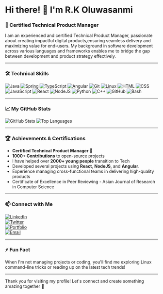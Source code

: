 # Hi there! 👋 I'm R.K Oluwasanmi

### 🏅 Certified Technical Product Manager 

I am an experienced and certified Technical Product Manager, passionate about creating impactful digital products,ensuring seamless delivery and maximizing value for end-users. My background in software development across various languages and frameworks enables me to bridge the gap between development and product strategy effectively.

---

### 🛠️ Technical Skills

![Java](https://img.shields.io/badge/Java-ED8B00?style=for-the-badge&logo=java&logoColor=white)
![Spring](https://img.shields.io/badge/Spring-6DB33F?style=for-the-badge&logo=spring&logoColor=white)
![TypeScript](https://img.shields.io/badge/TypeScript-007ACC?style=for-the-badge&logo=typescript&logoColor=white)
![Angular](https://img.shields.io/badge/Angular-DD0031?style=for-the-badge&logo=angular&logoColor=white)
![Git](https://img.shields.io/badge/Git-F05032?style=for-the-badge&logo=git&logoColor=white)
![Linux](https://img.shields.io/badge/Linux-FCC624?style=for-the-badge&logo=linux&logoColor=black)
![HTML](https://img.shields.io/badge/HTML5-E34F26?style=for-the-badge&logo=html5&logoColor=white)
![CSS](https://img.shields.io/badge/CSS3-1572B6?style=for-the-badge&logo=css3&logoColor=white)
![JavaScript](https://img.shields.io/badge/JavaScript-F7DF1E?style=for-the-badge&logo=javascript&logoColor=black)
![React](https://img.shields.io/badge/React-61DAFB?style=for-the-badge&logo=react&logoColor=black)
![NodeJS](https://img.shields.io/badge/Node.js-339933?style=for-the-badge&logo=nodedotjs&logoColor=white)
![Python](https://img.shields.io/badge/Python-3776AB?style=for-the-badge&logo=python&logoColor=white)
![C++](https://img.shields.io/badge/C++-00599C?style=for-the-badge&logo=cplusplus&logoColor=white)
![GitHub](https://img.shields.io/badge/GitHub-181717?style=for-the-badge&logo=github&logoColor=white)
![Bash](https://img.shields.io/badge/Bash-4EAA25?style=for-the-badge&logo=gnu-bash&logoColor=white)

---

### 📈 My GitHub Stats

![GitHub Stats](https://github-readme-stats.vercel.app/api?username=Rafkev&show_icons=true&theme=dark&count_private=true)
![Top Languages](https://github-readme-stats.vercel.app/api/top-langs/?username=Rafkev&layout=compact&theme=dark)

---

### 🏆 Achievements & Certifications

- **Certified Technical Product Manager** 🏅
- **1000+ Contributions** to open-source projects
- I have helped over **2000+ young people** transition to Tech
- Developed several projects using **React**, **NodeJS**, and **Angular**.
- Experience managing cross-functional teams in delivering high-quality products
- Certificate of Excellence in Peer Reviewing - Asian Journal of Research in Computer Science

---

### 📫 Connect with Me

[![LinkedIn](https://img.shields.io/badge/LinkedIn-0077B5?style=for-the-badge&logo=linkedin&logoColor=white)](https://www.linkedin.com/in/raphaelosanmi)  
[![Twitter](https://img.shields.io/badge/Twitter-1DA1F2?style=for-the-badge&logo=twitter&logoColor=white)](https://x.com/raphaelekol)  
[![Portfolio](https://img.shields.io/badge/Portfolio-FF5722?style=for-the-badge&logo=web&logoColor=white)](https://dribbble.com/RaphaelOluwasanmi)  
[![Email](https://img.shields.io/badge/Email-D14836?style=for-the-badge&logo=gmail&logoColor=white)](mailto:raphaelosanmi@gmail.com)

---

### ⚡ Fun Fact

When I'm not managing projects or coding, you'll find me exploring Linux command-line tricks or reading up on the latest tech trends!

---

Thank you for visiting my profile! Let's connect and create something amazing together 🚀
